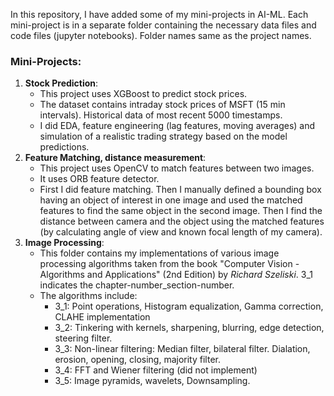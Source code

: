In this repository, I have added some of my mini-projects in AI-ML.
Each mini-project is in a separate folder containing the necessary data files and code files (jupyter notebooks). Folder names same as the project names.

### Mini-Projects:
1. **Stock Prediction**: 
    - This project uses XGBoost to predict stock prices.
    - The dataset contains intraday stock prices of MSFT (15 min intervals). Historical data of most recent 5000 timestamps.
    - I did EDA, feature engineering (lag features, moving averages) and simulation of a realistic trading strategy based on the model predictions.
2. **Feature Matching, distance measurement**:
    - This project uses OpenCV to match features between two images.
    - It uses ORB feature detector.
    - First I did feature matching. Then I manually defined a bounding box having an object of interest in one image and used the matched features to find the same object in the second image. Then I find the distance between camera and the object using the matched features (by calculating angle of view and known focal length of my camera).
3. **Image Processing**:
    - This folder contains my implementations of various image processing algorithms taken from the book "Computer Vision - Algorithms and Applications" (2nd Edition) by *Richard Szeliski*. 3_1 indicates the chapter-number_section-number.
    - The algorithms include:
        - 3_1: Point operations, Histogram equalization, Gamma correction, CLAHE implementation
        - 3_2: Tinkering with kernels, sharpening, blurring, edge detection, steering filter.
        - 3_3: Non-linear filtering: Median filter, bilateral filter. Dialation, erosion, opening, closing, majority filter.
        - 3_4: FFT and Wiener filtering (did not implement)
        - 3_5: Image pyramids, wavelets, Downsampling.
